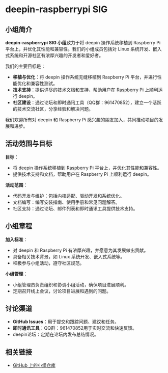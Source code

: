 # deepin-raspberrypi  SIG

## 小组简介

**deepin-raspberrypi SIG 小组**致力于将 deepin 操作系统移植到 Raspberry Pi 平台上，并优化其性能和兼容性。我们的小组成员包括对 Linux 系统开发、嵌入式系统和开源社区有浓厚兴趣的开发者和爱好者。

我们的主要目标是：

- **移植与优化**：将 deepin 操作系统无缝移植到 Raspberry Pi 平台，并进行性能优化和兼容性测试。
- **技术支持**：提供详尽的技术文档和支持，帮助用户在 Raspberry Pi 上顺利运行 deepin。
- **社区建设**：通过论坛和即时通讯工具（QQ群：961470852），建立一个活跃的技术交流社区，分享经验和解决问题。

我们欢迎所有对 deepin 和 Raspberry Pi 感兴趣的朋友加入，共同推动项目的发展和进步。

## 活动范围与目标

**目标**：

- 将 deepin 操作系统移植到 Raspberry Pi 平台上，并优化其性能和兼容性。
- 提供技术支持和文档，帮助用户在 Raspberry Pi 上顺利运行 deepin。

**活动范围**：

- 代码开发与维护：包括内核适配、驱动开发和系统优化。
- 文档编写：编写安装指南、使用手册和常见问题解答。
- 社区支持：通过论坛、邮件列表和即时通讯工具提供技术支持。

## 小组章程

**加入标准**：

- 对 deepin 和 Raspberry Pi 有浓厚兴趣，并愿意为其发展做出贡献。
- 具备相关技术背景，如 Linux 系统开发、嵌入式系统等。
- 积极参与小组活动，遵守社区规范。

**小组管理**：

- 小组管理员负责组织和协调小组活动，确保项目进展顺利。
- 定期召开线上会议，讨论项目进展和遇到的问题。

## 讨论渠道

- **GitHub Issues**：用于提交和跟踪问题、建议和任务。
- **即时通讯工具**：QQ群：961470852用于实时交流和快速反馈。
- deepin论坛：定期在论坛内发布总结情况。

## 相关链接

- [GitHub 上的小组仓库](https://github.com/deepin-community/sig-deepin-raspberrypi)
